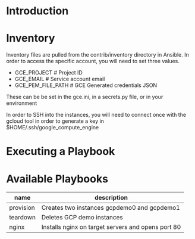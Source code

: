 Introduction
===

Inventory
===

Inventory files are pulled from the contrib/inventory directory in Ansible. In
order to access the specific account, you will need to set three values.

* GCE_PROJECT # Project ID
* GCE_EMAIL # Service account email
* GCE_PEM_FILE_PATH # GCE Generated credentials JSON

These can be be set in the gce.ini, in a secrets.py file, or in your environment

In order to SSH into the instances, you will need to connect once with the
gcloud tool in order to generate a key in $HOME/.ssh/google_compute_engine

Executing a Playbook
===

Available Playbooks
===
name | description
--- | ---
provision | Creates two instances gcpdemo0 and gcpdemo1
teardown | Deletes GCP demo instances
nginx | Installs nginx on target servers and opens port 80
